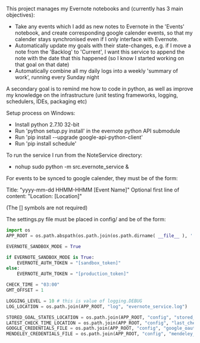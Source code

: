 This project manages my Evernote notebooks and (currently has 3 main objectives):
* Take any events which I add as new notes to Evernote in the 'Events' notebook, and create corresponding google calender events, so that my calender stays synchronised even if I only interface with Evernote.
* Automatically update my goals with their state-changes, e.g. if I move a note from the 'Backlog' to 'Current', I want this service to append the note with the date that this happened (so I know I started working on that goal on that date)
* Automatically combine all my daily logs into a weekly 'summary of work', running every Sunday night

A secondary goal is to remind me how to code in python, as well as improve my knowledge on the infrastructure (unit testing frameworks, logging, schedulers, IDEs, packaging etc)

Setup process on Windows:
* Install python 2.7.10 32-bit
* Run 'python setup.py install' in the evernote python API submodule
* Run 'pip install --upgrade google-api-python-client'
* Run 'pip install schedule'

To run the service I run from the NoteService directory:
* nohup sudo python -m src.evernote_service &

For events to be synced to google calender, they must be of the form:

Title: "yyyy-mm-dd HHMM-HHMM [Event Name]"
Optional first line of content: "Location: [Location]"

(The [] symbols are not required)

The settings.py file must be placed in config/ and be of the form:

```python
import os
APP_ROOT = os.path.abspath(os.path.join(os.path.dirname( __file__ ), '..'))

EVERNOTE_SANDBOX_MODE = True

if EVERNOTE_SANDBOX_MODE is True:
    EVERNOTE_AUTH_TOKEN = "[sandbox_token]"
else:
    EVERNOTE_AUTH_TOKEN = "[production_token]"

CHECK_TIME = "03:00"
GMT_OFFSET = 1

LOGGING_LEVEL = 10 # this is value of logging.DEBUG
LOG_LOCATION = os.path.join(APP_ROOT, "log", "evernote_service.log")

STORED_GOAL_STATES_LOCATION = os.path.join(APP_ROOT, "config", "stored_goal_states.json")
LATEST_CHECK_TIME_LOCATION = os.path.join(APP_ROOT, "config", "last_check_time.txt")
GOOGLE_CREDENTIALS_FILE = os.path.join(APP_ROOT, "config", "google_oauth2.creds")
MENDELEY_CREDENTIALS_FILE = os.path.join(APP_ROOT, "config", "mendeley_oauth2.creds")
```
